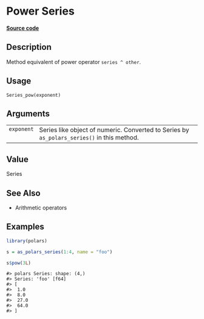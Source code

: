 

# Power Series

[**Source code**](https://github.com/pola-rs/r-polars/tree/97c09bc0a6fc3d166744dbddd037b49e8d8fc6c2/R/series__series.R#L376)

## Description

Method equivalent of power operator <code>series ^ other</code>.

## Usage

<pre><code class='language-R'>Series_pow(exponent)
</code></pre>

## Arguments

<table>
<tr>
<td style="white-space: nowrap; font-family: monospace; vertical-align: top">
<code id="Series_pow_:_exponent">exponent</code>
</td>
<td>
Series like object of numeric. Converted to Series by
<code>as_polars_series()</code> in this method.
</td>
</tr>
</table>

## Value

Series

## See Also

<ul>
<li>

Arithmetic operators

</li>
</ul>

## Examples

``` r
library(polars)

s = as_polars_series(1:4, name = "foo")

s$pow(3L)
```

    #> polars Series: shape: (4,)
    #> Series: 'foo' [f64]
    #> [
    #>  1.0
    #>  8.0
    #>  27.0
    #>  64.0
    #> ]
